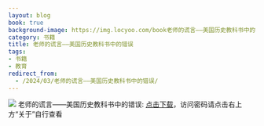```yaml
---
layout: blog
book: true
background-image: https://img.locyoo.com/book老师的谎言——美国历史教科书中的错误.jpg
category: 书籍
title: 老师的谎言——美国历史教科书中的错误
tags:
- 书籍
- 教育
redirect_from:
  - /2024/03/老师的谎言——美国历史教科书中的错误/
---
```

![](https://img.locyoo.com/book老师的谎言——美国历史教科书中的错误.jpg)
老师的谎言——美国历史教科书中的错误: <a name = "ref1" href="https://089m.com/f/50983618-1269964754-c22a87?p=3619">点击下载</a>，访问密码请点击右上方“关于”自行查看